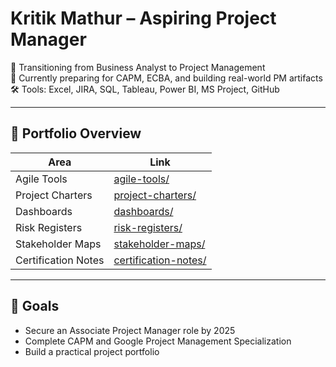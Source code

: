 # Kritik Mathur – Aspiring Project Manager

🎯 Transitioning from Business Analyst to Project Management  
📌 Currently preparing for CAPM, ECBA, and building real-world PM artifacts  
🛠️ Tools: Excel, JIRA, SQL, Tableau, Power BI, MS Project, GitHub  

---

## 📁 Portfolio Overview

| Area               | Link                         |
|--------------------|------------------------------|
| Agile Tools        | [agile-tools/](./agile-tools)          |
| Project Charters   | [project-charters/](./project-charters) |
| Dashboards         | [dashboards/](./dashboards)          |
| Risk Registers     | [risk-registers/](./risk-registers)      |
| Stakeholder Maps   | [stakeholder-maps/](./stakeholder-maps)   |
| Certification Notes| [certification-notes/](./certification-notes) |

---

## 📌 Goals
- Secure an Associate Project Manager role by 2025
- Complete CAPM and Google Project Management Specialization
- Build a practical project portfolio
